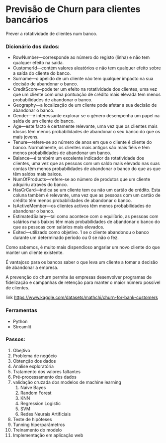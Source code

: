 # Previsão de Churn para clientes bancários
Prever a rotatividade de clientes num banco.

### Dicionário dos dados:

- RowNumber—corresponde ao número do registo (linha) e não tem qualquer efeito na saída.
- CustomerId—contém valores aleatórios e não tem qualquer efeito sobre a saída do cliente do banco.
- Surname—o apelido de um cliente não tem qualquer impacto na sua decisão de abandonar o banco.
- CreditScore—pode ter um efeito na rotatividade dos clientes, uma vez que um cliente com uma pontuação de crédito mais elevada tem menos probabilidades de abandonar o banco.
- Geography—a localização de um cliente pode afetar a sua decisão de abandonar o banco.
- Gender—é interessante explorar se o género desempenha um papel na saída de um cliente do banco.
- Age—este facto é certamente relevante, uma vez que os clientes mais idosos têm menos probabilidades de abandonar o seu banco do que os mais jovens.
- Tenure—refere-se ao número de anos em que o cliente é cliente do banco. Normalmente, os clientes mais antigos são mais fiéis e têm menos probabilidades de abandonar um banco.
- Balance—é também um excelente indicador da rotatividade dos clientes, uma vez que as pessoas com um saldo mais elevado nas suas contas têm menos probabilidades de abandonar o banco do que as que têm saldos mais baixos.
- NumOfProducts—refere-se ao número de produtos que um cliente adquiriu através do banco.
- HasCrCard—indica se um cliente tem ou não um cartão de crédito. Esta coluna também é relevante, uma vez que as pessoas com um cartão de crédito têm menos probabilidades de abandonar o banco.
- IsActiveMember—os clientes activos têm menos probabilidades de abandonar o banco.
- EstimatedSalary—tal como acontece com o equilíbrio, as pessoas com salários mais baixos têm mais probabilidades de abandonar o banco do que as pessoas com salários mais elevados.
- Exited—utilizado como objetivo. 1 se o cliente abandonou o banco durante um determinado período ou 0 se não o fez.

Como sabemos, é muito mais dispendioso angariar um novo cliente do que manter um cliente existente.

É vantajoso para os bancos saber o que leva um cliente a tomar a decisão de abandonar a empresa.

A prevenção do churn permite às empresas desenvolver programas de fidelização e campanhas de retenção para manter o maior número possível de clientes.


link https://www.kaggle.com/datasets/mathchi/churn-for-bank-customers

### Ferramentas

- Python
- Streamlit

### Passos:

1. Obejtivo
2. Problema de negócio
3. Obtenção dos dados
4. Análise exploratória
5. Tratamento dos valores faltantes
6. Pré-processamento dos dados
7. validação cruzada dos modelos de machine learning
	1. Naive Bayes
	2. Random Forest
	3. KNN
	4. Regression Logistic
	5. SVM
	6. Redes Neurais Artificiais
8. Teste de hipóteses
9. Tunning hiperparâmetros
10. Treinamento do modelo
11. Implementação em aplicação web

